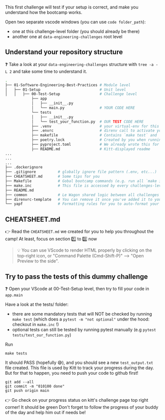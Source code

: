 This first challenge will test if your setup is correct, and make you understand how the bootcamp works.

Open two separate vscode windows (you can use `code folder_path`):
- one at this challenge-level folder (you should already be there)
- another one at `data-engineering-challenges` root level

## Understand your repository structure

❓ Take a look at your `data-engineering-challenges` structure with `tree -a -L 2` and take some time to understand it.

```bash
.
├── 01-Software-Engineering-Best-Practices # Module level
│   ├── 01-Setup                           # Unit level
│   │   ├── 00-Test-Setup                  # Challenge level
            ├── app
            │   ├── __init__.py
            │   └── main.py                # YOUR CODE HERE
            └── tests
            │   ├── __init__.py
            │   └── test_your_function.py  # OUR TEST CODE HERE
            ├── .venv                      # your virtual-env for this challenge, created automatically by poetry
            ├── .envrc                     # direnv call to activate your poetry venv as soon as you cd into the foler
            ├── makefile                   # Contains `make test` and `make install` commands for you
            ├── poetry.lock                # Created by you when running `make install`
            ├── pyproject.toml             # We already wrote this for you so that poetry install will create all you need
            ├── README.md                  # Kitt-displayed readme
...
...
...
├── .dockerignore
├── .gitignore          # globally ignore file pattern (.env, etc...)
├── CHEATSHEET.md       # Some tips for you
├── Makefile            # Gobal bootcamp commands (e.g. run all `make install` for each challenges, run all tests etc...)
├── make.inc            # This file is accessed by every challenges-level makefile (for refactoring purposes)
├── README.md
├── common              # Le Wagon shared logic between all challenges (used for test purposes)
├── direnvrc-template   # You can remove it once you've added it to your ~/.direnvrc
└── yapf                # Formatting rules for you to auto-format your code
```

## CHEATSHEET.md

👉 Read the `CHEATSHEET.md`  we created for you to help you throughout the camp! At least, focus on section 1️⃣ to 3️⃣ now

> 💡 You can use VScode to render HTML properly by clicking on the top-right icon, or "Command Palette (Cmd-Shift-P)" --> "Open Preview to the side".

## Try to pass the tests of this dummy challenge

❓ Open your VScode at 00-Test-Setup level, then try to fill your code in `app.main`

Have a look at the tests/ folder:
- there are some mandatory tests that will NOT be checked by running `make test` (which does a `pytest -m "not optional"` under the hood: checkout in `make.inc` !)
- optional tests can still be tested by running pytest manually (e.g `pytest tests/test_our_function.py`)

Run
```
make tests
```
It should PASS (hopefully 😅), and you should see a new `test_output.txt` file created.
This file is used by Kitt to track your progress during the day. But for that to happen, you need to push your code to github first!

```
git add --all
git commit -m "010100 done"
git push origin main
```

👉 Go check on your progress status on kitt's challenge page top right corner! It should be green
Don't forget to follow the progress of your buddy of the day and help him out if needs be!
